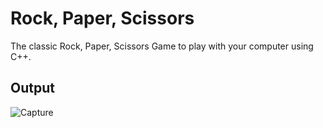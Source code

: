 # Rock, Paper, Scissors
The classic Rock, Paper, Scissors Game to play with your computer using C++.

## Output
![Capture](https://user-images.githubusercontent.com/88919299/148827339-24d2068d-325b-40ba-b1af-7693321fbedb.PNG)
